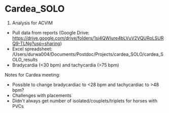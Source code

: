 # Cardea_SOLO
1. Analysis for ACVIM
- Pull data from reports (Google Drive: https://drive.google.com/drive/folders/1si4QWIure4bLVuV2VQURoLSURQ9-TLNg?usp=sharing)
- Excel spreadsheet: /Users/durwa004/Documents/Postdoc/Projects/cardea_SOLO/cardea_SOLO_results
- Bradycardia (<30 bpm) and tachycardia (>75 bpm)

Notes for Cardea meeting:
- Possible to change bradycardiac to <28 bpm and tachycardiac to >48 bpm?
- Challenges with placements
- Didn't always get number of isolated/couplets/triplets for horses with PVCs

